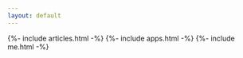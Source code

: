 ```yaml
---
layout: default
---
```


{%- include articles.html -%}
{%- include apps.html -%}
{%- include me.html -%}

